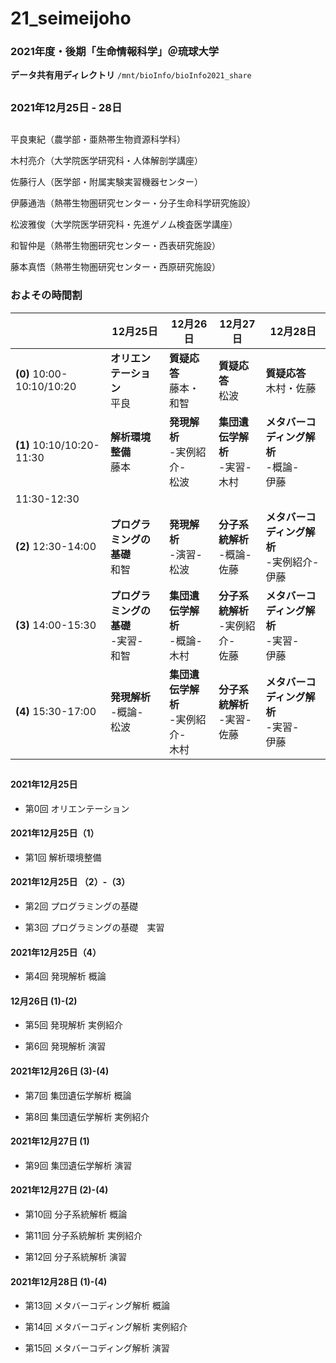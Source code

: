 # 21_seimeijoho

### 2021年度・後期「生命情報科学」＠琉球大学
**データ共有用ディレクトリ** `/mnt/bioInfo/bioInfo2021_share`
##

### 2021年12月25日 - 28日
##

平良東紀（農学部・亜熱帯生物資源科学科）

木村亮介（大学院医学研究科・人体解剖学講座）

佐藤行人（医学部・附属実験実習機器センター）

伊藤通浩（熱帯生物圏研究センター・分子生命科学研究施設）

松波雅俊（大学院医学研究科・先進ゲノム検査医学講座）

和智仲是（熱帯生物圏研究センター・西表研究施設）

藤本真悟（熱帯生物圏研究センター・西原研究施設）



### およその時間割

||12月25日|12月26日|12月27日|12月28日|
|-|-|-|-|-|
|**(0)** 10:00-10:10/10:20|**オリエンテーション**<br>平良 |**質疑応答**<br>藤本・和智|**質疑応答**<br>松波|**質疑応答**<br>木村・佐藤|
|**(1)** 10:10/10:20-11:30|**解析環境整備**<br>藤本|**発現解析**<br> -実例紹介-<br>松波|**集団遺伝学解析**<br> -実習-<br>木村|**メタバーコディング解析**<br> -概論-<br>伊藤|
|11:30-12:30||||
|**(2)** 12:30-14:00|**プログラミングの基礎**<br>和智|**発現解析**<br> -演習-<br>松波|**分子系統解析**<br> -概論-<br>佐藤|**メタバーコディング解析**<br> -実例紹介-<br>伊藤|
|**(3)** 14:00-15:30|**プログラミングの基礎**<br> -実習-<br>和智|**集団遺伝学解析**<br> -概論-<br>木村|**分子系統解析**<br> -実例紹介-<br>佐藤|**メタバーコディング解析**<br> -実習-<br>伊藤|
|**(4)** 15:30-17:00|**発現解析**<br> -概論-<br>松波|**集団遺伝学解析**<br> -実例紹介-<br>木村|**分子系統解析**<br> -実習-<br>佐藤|**メタバーコディング解析**<br> -実習-<br>伊藤|

## 

#### 2021年12月25日

- 第0回 オリエンテーション

#### 2021年12月25日（1）

- 第1回 解析環境整備

#### 2021年12月25日 （2）-（3）

- 第2回 プログラミングの基礎

- 第3回 プログラミングの基礎　実習

#### 2021年12月25日（4）

- 第4回 発現解析 概論

#### 12月26日 (1)-(2)

- 第5回 発現解析 実例紹介

- 第6回 発現解析 演習

#### 2021年12月26日 (3)-(4) 

- 第7回 集団遺伝学解析 概論

- 第8回 集団遺伝学解析 実例紹介

#### 2021年12月27日 (1)

- 第9回 集団遺伝学解析 演習

#### 2021年12月27日 (2)-(4)

- 第10回 分子系統解析 概論

- 第11回 分子系統解析 実例紹介

- 第12回 分子系統解析 演習

#### 2021年12月28日 (1)-(4)

- 第13回 メタバーコディング解析 概論

- 第14回 メタバーコディング解析 実例紹介

- 第15回 メタバーコディング解析 演習



